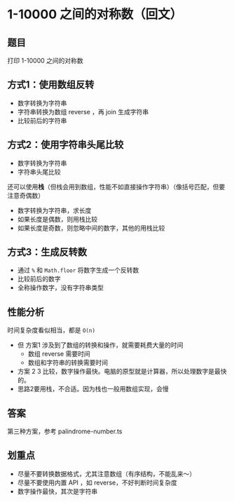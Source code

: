 # 1-10000 之间的对称数（回文）

## 题目

打印 1-10000 之间的对称数

## 方式1：使用数组反转

- 数字转换为字符串
- 字符串转换为数组 reverse ，再 join 生成字符串
- 比较前后的字符串

## 方式2：使用字符串头尾比较

- 数字转换为字符串
- 字符串头尾比较

还可以使用**栈**（但栈会用到数组，性能不如直接操作字符串）（像括号匹配，但要注意奇偶数）
- 数字转换为字符串，求长度
- 如果长度是偶数，则用栈比较
- 如果长度是奇数，则忽略中间的数字，其他的用栈比较

## 方式3：生成反转数

- 通过 `%` 和 `Math.floor` 将数字生成一个反转数
- 比较前后的数字
- 全称操作数字，没有字符串类型

## 性能分析

时间复杂度看似相当，都是 `O(n)`

- 但 方案1 涉及到了数组的转换和操作，就需要耗费大量的时间
    - 数组 reverse 需要时间
    - 数组和字符串的转换需要时间
- 方案 2 3 比较，数字操作最快。电脑的原型就是计算器，所以处理数字是最快的。
- 思路2要用栈，不合适。因为栈也一般用数组实现，会慢

## 答案

第三种方案，参考 palindrome-number.ts

## 划重点

- 尽量不要转换数据格式，尤其注意数组（有序结构，不能乱来～）
- 尽量不要使用内置 API ，如 reverse，不好判断时间复杂度
- 数字操作最快，其次是字符串
